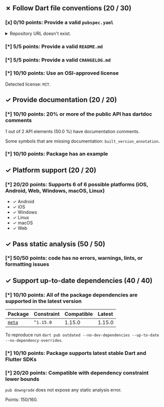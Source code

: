 
## ✗ Follow Dart file conventions (20 / 30)
### [x] 0/10 points: Provide a valid `pubspec.yaml`

<details>
<summary>
Repository URL doesn't exist.
</summary>

At the time of the analysis `https://github.com/huffSamuel/built_version/built_version_annotation` was unreachable. Make sure that the website is reachable via [`HEAD`](https://developer.mozilla.org/en-US/docs/Web/HTTP/Methods/HEAD) requests.
</details>

### [*] 5/5 points: Provide a valid `README.md`


### [*] 5/5 points: Provide a valid `CHANGELOG.md`


### [*] 10/10 points: Use an OSI-approved license

Detected license: `MIT`.

## ✓ Provide documentation (20 / 20)
### [*] 10/10 points: 20% or more of the public API has dartdoc comments

1 out of 2 API elements (50.0 %) have documentation comments.

Some symbols that are missing documentation: `built_version_annotation`.

### [*] 10/10 points: Package has an example


## ✓ Platform support (20 / 20)
### [*] 20/20 points: Supports 6 of 6 possible platforms (**iOS**, **Android**, **Web**, **Windows**, **macOS**, **Linux**)

* ✓ Android
* ✓ iOS
* ✓ Windows
* ✓ Linux
* ✓ macOS
* ✓ Web

## ✓ Pass static analysis (50 / 50)
### [*] 50/50 points: code has no errors, warnings, lints, or formatting issues


## ✓ Support up-to-date dependencies (40 / 40)
### [*] 10/10 points: All of the package dependencies are supported in the latest version

|Package|Constraint|Compatible|Latest|
|:-|:-|:-|:-|
|[`meta`]|`^1.15.0`|1.15.0|1.15.0|

To reproduce run `dart pub outdated --no-dev-dependencies --up-to-date --no-dependency-overrides`.

[`meta`]: https://pub.dev/packages/meta


### [*] 10/10 points: Package supports latest stable Dart and Flutter SDKs


### [*] 20/20 points: Compatible with dependency constraint lower bounds

`pub downgrade` does not expose any static analysis error.

Points: 150/160.
